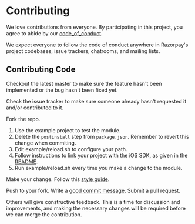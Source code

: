 # Contributing

We love contributions from everyone.
By participating in this project,
you agree to abide by our [code_of_conduct].

We expect everyone to follow the code of conduct
anywhere in Razorpay's project codebases,
issue trackers, chatrooms, and mailing lists.

## Contributing Code

Checkout the latest master to make sure the feature hasn't been implemented or
the bug hasn't been fixed yet.

Check the issue tracker to make sure someone already hasn't requested it and/or
contributed to it.

Fork the repo.

1. Use the example project to test the module.
2. Delete the `postinstall` step from `package.json`. Remember to revert this
change when commiting.
3. Edit example/reload.sh to configure your path.
4. Follow instructions to link your project with the iOS SDK, as given in the [README].
5. Run example/reload.sh every time you make a change to the module.

Make your change. Follow this [style guide][style].

Push to your fork. Write a [good commit message][commit]. Submit a pull request.

Others will give constructive feedback.
This is a time for discussion and improvements,
and making the necessary changes will be required before we can
merge the contribution.

[code_of_conduct]: code_of_conduct.md "Code of Conduct"
[commit]: http://tbaggery.com/2008/04/19/a-note-about-git-commit-messages.html "A short guide on how to write good commit messages"
[README]: README.md#linking-ios-sdk "Linking to the iOS SDK"
[style]: https://github.com/thoughtbot/guides/tree/master/style "Styleguides by Thoughtbot"
